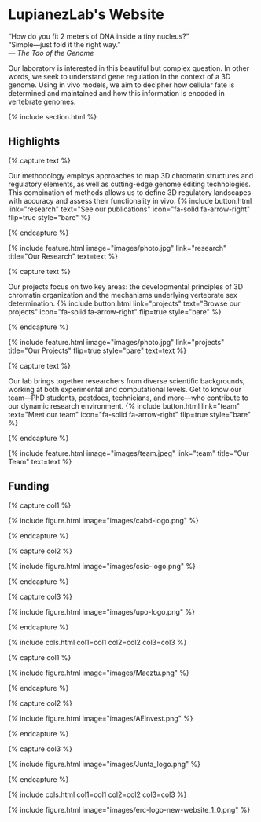 ---
---

# LupianezLab's Website


<p class="tao-quote">
    “How do you fit 2 meters of DNA inside a tiny nucleus?” <br>
    <span class="tao-highlight">“Simple—just fold it the right way.”</span> <br>
    <em>— The Tao of the Genome</em>
</p>


Our laboratory is interested in this beautiful but complex question. In other words, we seek to understand gene regulation in the context of a 3D genome. Using in vivo models, we aim to decipher how cellular fate is determined and maintained and how this information is encoded in vertebrate genomes.

{% include section.html %}

## Highlights

{% capture text %}

Our methodology employs approaches to map 3D chromatin structures and regulatory elements, as well as cutting-edge genome editing technologies. This combination of methods allows us to define 3D regulatory landscapes with accuracy and assess their functionality in vivo.
{%
  include button.html
  link="research"
  text="See our publications"
  icon="fa-solid fa-arrow-right"
  flip=true
  style="bare"
%}

{% endcapture %}

{%
  include feature.html
  image="images/photo.jpg"
  link="research"
  title="Our Research"
  text=text
%}

{% capture text %}

Our projects focus on two key areas: the developmental principles of 3D chromatin organization and the mechanisms underlying vertebrate sex determination.
{%
  include button.html
  link="projects"
  text="Browse our projects"
  icon="fa-solid fa-arrow-right"
  flip=true
  style="bare"
%}

{% endcapture %}

{%
  include feature.html
  image="images/photo.jpg"
  link="projects"
  title="Our Projects"
  flip=true
  style="bare"
  text=text
%}

{% capture text %}

Our lab brings together researchers from diverse scientific backgrounds, working at both experimental and computational levels. Get to know our team—PhD students, postdocs, technicians, and more—who contribute to our dynamic research environment.
{%
  include button.html
  link="team"
  text="Meet our team"
  icon="fa-solid fa-arrow-right"
  flip=true
  style="bare"
%}

{% endcapture %}

{%
  include feature.html
  image="images/team.jpeg"
  link="team"
  title="Our Team"
  text=text
%}

## Funding

{% capture col1 %}

{%
  include figure.html
  image="images/cabd-logo.png"
%}

{% endcapture %}

{% capture col2 %}

{%
  include figure.html
  image="images/csic-logo.png"
%}

{% endcapture %}

{% capture col3 %}

{%
  include figure.html
  image="images/upo-logo.png"
%}

{% endcapture %}

{% include cols.html col1=col1 col2=col2 col3=col3 %}

{% capture col1 %}

{%
  include figure.html
  image="images/Maeztu.png"
%}

{% endcapture %}

{% capture col2 %}

{%
  include figure.html
  image="images/AEinvest.png"
%}

{% endcapture %}

{% capture col3 %}

{%
  include figure.html
  image="images/Junta_logo.png"
%}

{% endcapture %}

{% include cols.html col1=col1 col2=col2 col3=col3 %}

{%
  include figure.html
  image="images/erc-logo-new-website_1_0.png"
%}
